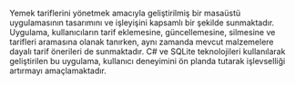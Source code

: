 Yemek tariflerini yönetmek amacıyla geliştirilmiş bir masaüstü uygulamasının tasarımını ve işleyişini kapsamlı bir şekilde sunmaktadır. Uygulama, kullanıcıların tarif
eklemesine, güncellemesine, silmesine ve tarifleri aramasına olanak tanırken, aynı zamanda mevcut malzemelere dayalı tarif önerileri de sunmaktadır. C# ve SQLite teknolojileri
kullanılarak geliştirilen bu uygulama, kullanıcı deneyimini ön planda tutarak işlevselliği artırmayı amaçlamaktadır.
